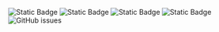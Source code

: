 ![Static Badge](https://img.shields.io/badge/blacklists-61-000000) ![Static Badge](https://img.shields.io/badge/blacklisted-2889670-cc0000) ![Static Badge](https://img.shields.io/badge/whitelisted-2250-00CC00) ![Static Badge](https://img.shields.io/badge/streaming_blacklist-28107-000000) ![GitHub issues](https://img.shields.io/github/issues/fabriziosalmi/blacklists)
